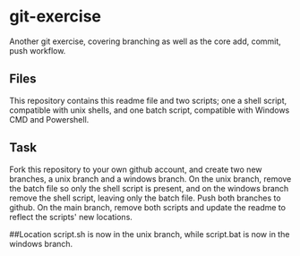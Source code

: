 # git-exercise
Another git exercise, covering branching as well as the core add, commit, push workflow.

## Files
This repository contains this readme file and two scripts; one a shell script, compatible with unix shells, and one batch script, compatible with Windows CMD and Powershell.

## Task
Fork this repository to your own github account, and create two new branches, a unix branch and a windows branch. On the unix branch, remove the batch file so only the shell script is present, and on the windows branch remove the shell script, leaving only the batch file. Push both branches to github. On the main branch, remove both scripts and update the readme to reflect the scripts' new locations.

##Location
script.sh is now in the unix branch, while script.bat is now in the windows branch.
